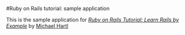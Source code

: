 #Ruby on Rails tutorial: sample application

This is the sample application for [*Ruby on Rails Tutorial: Learn Rails by Example*](http://railstutorial.org/) by [Michael Hartl](http://michaelhartl.com)
